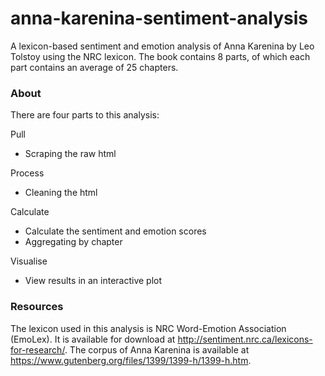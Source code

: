 # anna-karenina-sentiment-analysis
A lexicon-based sentiment and emotion analysis of Anna Karenina by Leo Tolstoy using the NRC lexicon. The book contains 8 parts, of which each part contains an average of 25 chapters.

### About
There are four parts to this analysis:

Pull
  - Scraping the raw html
  
Process
  - Cleaning the html
  
Calculate
  - Calculate the sentiment and emotion scores
  - Aggregating by chapter
  
Visualise
  - View results in an interactive plot

### Resources
The lexicon used in this analysis is NRC Word-Emotion Association (EmoLex). It is available for download at http://sentiment.nrc.ca/lexicons-for-research/. The corpus of Anna Karenina is available at https://www.gutenberg.org/files/1399/1399-h/1399-h.htm.


